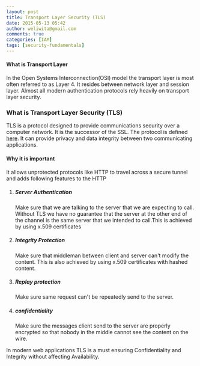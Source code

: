 ```yaml
---
layout: post
title: Transport Layer Security (TLS)
date: 2015-05-13 05:42
author: weliwita@gmail.com
comments: true
categories: [IAM]
tags: [security-fundamentals]
---
```

<h4>What is Transport Layer</h4>
In the Open Systems Interconnection(OSI) model the transport layer is most often referred to as Layer 4. It resides between network layer and session layer. Almost all modern authentication protocols rely heavily on transport layer security. 
<h3>What is Transport Layer Security (TLS)</h3>
TLS is a protocol designed to provide communications security over a computer network. It is the successor of the SSL. The protocol is defined <a href="http://tools.ietf.org/html/rfc5246">here</a>.
It can provide privacy and data integrity between two communicating applications.
<h4>Why it is important</h4>
It allows unprotected protocols like HTTP to travel across a secure tunnel and adds following features to the HTTP
<ol>

<li>
<h5>Server Authentication</h5>
Make sure that we are talking to the server that we are expecting to call. Without TLS we have no guarantee that the server at the other end of the channel is the same server that we intended to call.This is achieved by using x.509 certificates
</li>
<li>
<h5>Integrity Protection</h5>
Make sure that middleman between client and server can't modify the content. This is also achieved by using x.509 certificates with hashed content.
</li>
<li>
<h5>Replay protection</h5>
Make sure same request can't be repeatedly send to the server.</li>
<li>
<h5>confidentiality</h5>
Make sure the messages client send to the server are properly encrypted so that nobody in the middle cannot see the content on the wire.
</li>
</ol>
In modern web applications TLS is a must ensuring Confidentiality and Integrity without affecting Availability.
